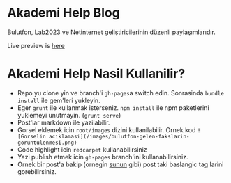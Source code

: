 # Akademi Help Blog

Bulutfon, Lab2023 ve Netinternet geliştiricilerinin düzenli paylaşımlarıdır.

Live preview is [here](http://akademi.help/)

# Akademi Help Nasil Kullanilir?

* Repo yu clone yin ve branch'i `gh-pages`a switch edin. Sonrasinda `bundle install` ile gem'leri yukleyin.
* Eger `grunt` ile kullanmak isterseniz. `npm install` ile npm paketlerini yuklemeyi unutmayin. (`grunt serve`)
* Post'lar markdown ile yazilabilir.
* Gorsel eklemek icin `root/images` dizini kullanilabilir. Ornek kod `![Gorselin aciklamasi](/images/bulutfon-gelen-fakslarin-goruntulenmesi.png)`
* Code highlight icin `redcarpet` kullanabilirsiniz
* Yazi publish etmek icin `gh-pages` branch'ini kullanabilirsiniz.
* Ornek bir post'a bakip (ornegin [sunun](https://github.com/akademihelp/site/blob/develop/_posts/2015-12-25-akademide-ilk-gun.md) gibi) post taki baslangic tag larini gorebilirsiniz.
